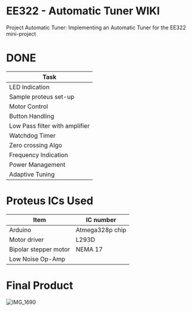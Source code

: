 # EE322 - Automatic Tuner WIKI
Project Automatic Tuner: Implementing an Automatic Tuner for the EE322 mini-project

# DONE
| Task|
|---|
| LED Indication |
| Sample proteus set-up |
| Motor Control |
| Button Handling |
| Low Pass filter with amplifier |
| Watchdog Timer |
| Zero crossing Algo |
| Frequency Indication |
| Power Management |
| Adaptive Tuning |

# Proteus ICs Used

| Item | IC number |
| --- | --- |
| Arduino | Atmega328p chip |
| Motor driver | L293D |
| Bipolar stepper motor | NEMA 17 |
| Low Noise Op-Amp | |

# Final Product
![IMG_1690](https://github.com/Buddhi19/EE322-AutomaticTuner/assets/119914594/ec5b5b0c-19f7-48d1-8aed-3337268eaee5)
